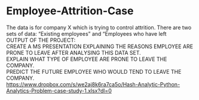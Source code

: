 # Employee-Attrition-Case
The data is for company X which is trying to control attrition. There are two sets of data: “Existing employees” and “Employees who have left <br> 
OUTPUT OF THE PROJECT: <br>
CREATE A MS PRESENTATION EXPLAINING THE REASONS EMPLOYEE ARE PRONE TO LEAVE AFTER ANALYSING THIS DATA SET. <br>
EXPLAIN WHAT TYPE OF EMPLOYEE ARE PRONE TO LEAVE THE COMPANY. <br>
PREDICT THE FUTURE EMPLOYEE WHO WOULD TEND TO LEAVE THE COMPANY. <br>
https://www.dropbox.com/s/we2aj8k6ra7ca5o/Hash-Analytic-Python-Analytics-Problem-case-study-1.xlsx?dl=0 
